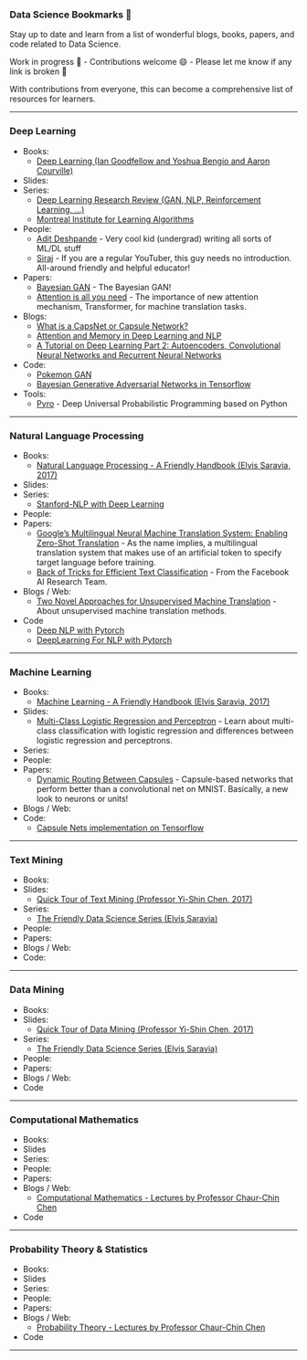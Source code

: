 ### Data Science Bookmarks :book:
Stay up to date and learn from a list of wonderful blogs, books, papers, and code related to Data Science.

Work in progress :construction_worker: - Contributions welcome :smile: - Please let me know if any link is broken :link:

With contributions from everyone, this can become a comprehensive list of resources for learners. 

---

### Deep Learning
- Books:
  - [Deep Learning (Ian Goodfellow and Yoshua Bengio and Aaron Courville)](https://goo.gl/GkqJs2)
- Slides:
- Series:
  - [Deep Learning Research Review (GAN, NLP, Reinforcement Learning, ...)](https://goo.gl/PwwmMH)
  - [Montreal Institute for Learning Algorithms](https://github.com/mila-udem/welcome_tutorials)
- People:
  - [Adit Deshpande](https://github.com/adeshpande3) - Very cool kid (undergrad) writing all sorts of ML/DL stuff
  - [Siraj](https://github.com/llSourcell) - If you are a regular YouTuber, this guy needs no introduction. All-around friendly and helpful educator!
- Papers:
  - [Bayesian GAN](https://arxiv.org/pdf/1705.09558.pdf) - The Bayesian GAN!
  - [Attention is all you need](https://arxiv.org/pdf/1706.03762.pdf) - The importance of new attention mechanism, Transformer, for machine translation tasks.
- Blogs:
  - [What is a CapsNet or Capsule Network?](https://hackernoon.com/what-is-a-capsnet-or-capsule-network-2bfbe48769cc)
  - [Attention and Memory in Deep Learning and NLP](http://www.wildml.com/2016/01/attention-and-memory-in-deep-learning-and-nlp/)
  - [A Tutorial on Deep Learning Part 2: Autoencoders, Convolutional Neural Networks and Recurrent Neural Networks](http://ai.stanford.edu/~quocle/tutorial2.pdf)
- Code:
  - [Pokemon GAN](https://github.com/llSourcell/Pokemon_GAN)
  - [Bayesian Generative Adversarial Networks in Tensorflow](https://github.com/andrewgordonwilson/bayesgan)
- Tools:
  - [Pyro](http://pyro.ai/) - Deep Universal Probabilistic Programming based on Python 

---

### Natural Language Processing
- Books:
  - [Natural Language Processing - A Friendly Handbook (Elvis Saravia, 2017)](https://goo.gl/PTy9QS)
- Slides:
- Series:
  - [Stanford-NLP with Deep Learning](https://www.youtube.com/playlist?list=PL3FW7Lu3i5Jsnh1rnUwq_TcylNr7EkRe6)
- People:
- Papers:
  - [Google’s Multilingual Neural Machine Translation System: Enabling Zero-Shot Translation](https://arxiv.org/pdf/1611.04558.pdf) - As the name implies, a multilingual translation system that makes use of an artificial token to specify target language before training.
  - [Back of Tricks for Efficient Text Classification](https://arxiv.org/pdf/1607.01759.pdf) - From the Facebook AI Research Team. 
- Blogs / Web:
  - [Two Novel Approaches for Unsupervised Machine Translation](http://ankitg.me/blog/2017/11/05/unsupervised-machine-translation.html) - About unsupervised machine translation methods.
- Code
  - [Deep NLP with Pytorch](https://github.com/DSKSD/DeepNLP-models-Pytorch)
  - [DeepLearning For NLP with Pytorch](https://github.com/rguthrie3/DeepLearningForNLPInPytorch)

---

### Machine Learning
- Books:
  - [Machine Learning - A Friendly Handbook (Elvis Saravia, 2017)](https://goo.gl/oWBYQQ)
- Slides:
  - [Multi-Class Logistic Regression and Perceptron](https://cocoxu.github.io/courses/5525_slides_spring17/06_perceptron.pdf) - Learn about multi-class classification with logistic regression and differences between logistic regression and perceptrons. 
- Series:
- People:
- Papers:
  - [Dynamic Routing Between Capsules](https://arxiv.org/pdf/1710.09829.pdf) - Capsule-based networks that perform better than a convolutional net on MNIST. Basically, a new look to neurons or units!
- Blogs / Web:
- Code:
  - [Capsule Nets implementation on Tensorflow](https://github.com/naturomics/CapsNet-Tensorflow)

---

### Text Mining
- Books:
- Slides:
  - [Quick Tour of Text Mining (Professor Yi-Shin Chen, 2017)](https://goo.gl/KaqBc5)
- Series:
  - [The Friendly Data Science Series (Elvis Saravia)](https://goo.gl/U4RaU3)
- People:
- Papers:
- Blogs / Web:
- Code:

---

### Data Mining
- Books:
- Slides:
  - [Quick Tour of Data Mining (Professor Yi-Shin Chen, 2017)](https://goo.gl/UAooLX)
- Series:
  - [The Friendly Data Science Series (Elvis Saravia)](https://goo.gl/U4RaU3)
- People:
- Papers:
- Blogs / Web:
- Code

---

### Computational Mathematics
- Books:
- Slides
- Series:
- People:
- Papers:
- Blogs / Web: 
  - [Computational Mathematics - Lectures by Professor Chaur-Chin Chen](https://goo.gl/X5MXs2)
- Code
---

### Probability Theory & Statistics
- Books:
- Slides
- Series:
- People:
- Papers:
- Blogs / Web:
  - [Probability Theory - Lectures by Professor Chaur-Chin Chen](https://goo.gl/9djNqr)
- Code
---
